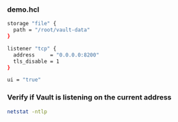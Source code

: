 ### demo.hcl
```sh
storage "file" {
  path = "/root/vault-data"
}

listener "tcp" {
  address     = "0.0.0.0:8200"
  tls_disable = 1
}

ui = "true"
```
###  Verify if Vault is listening on the current address
```sh
netstat -ntlp
```
